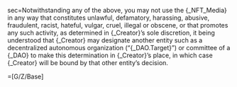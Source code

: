 sec=Notwithstanding any of the above, you may not use the {_NFT_Media} in any way that constitutes unlawful, defamatory, harassing, abusive, fraudulent, racist, hateful, vulgar, cruel, illegal or obscene, or that promotes any such activity, as determined in {_Creator}’s sole discretion, it being understood that {_Creator} may designate another entity such as a decentralized autonomous organization (“{_DAO.Target}”) or committee of a {_DAO} to make this determination in {_Creator}’s place, in which case {_Creator} will be bound by that other entity’s decision.

=[G/Z/Base]
